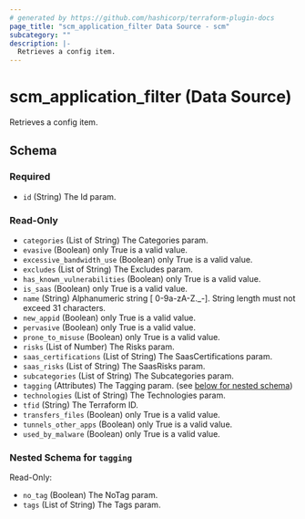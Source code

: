 ```yaml
---
# generated by https://github.com/hashicorp/terraform-plugin-docs
page_title: "scm_application_filter Data Source - scm"
subcategory: ""
description: |-
  Retrieves a config item.
---
```


# scm_application_filter (Data Source)

Retrieves a config item.



<!-- schema generated by tfplugindocs -->
## Schema

### Required

- `id` (String) The Id param.

### Read-Only

- `categories` (List of String) The Categories param.
- `evasive` (Boolean) only True is a valid value.
- `excessive_bandwidth_use` (Boolean) only True is a valid value.
- `excludes` (List of String) The Excludes param.
- `has_known_vulnerabilities` (Boolean) only True is a valid value.
- `is_saas` (Boolean) only True is a valid value.
- `name` (String) Alphanumeric string [ 0-9a-zA-Z._-]. String length must not exceed 31 characters.
- `new_appid` (Boolean) only True is a valid value.
- `pervasive` (Boolean) only True is a valid value.
- `prone_to_misuse` (Boolean) only True is a valid value.
- `risks` (List of Number) The Risks param.
- `saas_certifications` (List of String) The SaasCertifications param.
- `saas_risks` (List of String) The SaasRisks param.
- `subcategories` (List of String) The Subcategories param.
- `tagging` (Attributes) The Tagging param. (see [below for nested schema](#nestedatt--tagging))
- `technologies` (List of String) The Technologies param.
- `tfid` (String) The Terraform ID.
- `transfers_files` (Boolean) only True is a valid value.
- `tunnels_other_apps` (Boolean) only True is a valid value.
- `used_by_malware` (Boolean) only True is a valid value.

<a id="nestedatt--tagging"></a>
### Nested Schema for `tagging`

Read-Only:

- `no_tag` (Boolean) The NoTag param.
- `tags` (List of String) The Tags param.
